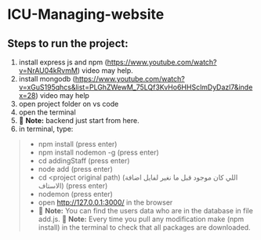 # ICU-Managing-website
## Steps to run the project:
1. install express js and npm (https://www.youtube.com/watch?v=NrAU04kRvmM) video may help.
2. install mongodb (https://www.youtube.com/watch?v=xGuS195qhcs&list=PLGhZWewM_75LQf3KvHo6HHSclmDyDazl7&index=28) video may help
3. open project folder on vs code
4. open the terminal
5. :memo: **Note:** backend just start from here. 
6. in terminal, type:
>- npm install (press enter)
>- npm install nodemon -g (press enter)
>- cd addingStaff (press enter)
>- node add (press enter)
>- cd <project original path) (اللي كان موجود قبل ما نغير لفايل اضافة الاستاف) (press enter)
>- nodemon (press enter)
>- open http://127.0.0.1:3000/ in the browser 
>- :memo: **Note:** You can find the users data who are in the database in file add.js.
> :memo: **Note:** Every time you pull any modification make (npm install) in the terminal to check that all packages are downloaded.
